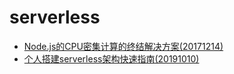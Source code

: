 # serverless
* [Node.js的CPU密集计算的终结解决方案(20171214)](../20171214serverless/20171214first-use/README.md)
* [个人搭建serverless架构快速指南(20191010)](../20171214serverless/20191010knative-faas/README.md)